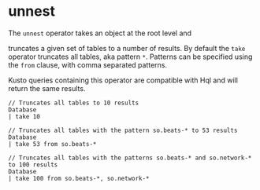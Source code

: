 # unnest
The `unnest` operator takes an object at the root level and 

 truncates a given set of tables to a number of results.
By default the `take` operator truncates all tables, aka pattern `*`.
Patterns can be specified using the `from` clause, with comma separated patterns.

Kusto queries containing this operator are compatible with Hql and will return the same results.

```
// Truncates all tables to 10 results
Database
| take 10

// Truncates all tables with the pattern so.beats-* to 53 results
Database
| take 53 from so.beats-*

// Truncates all tables with the patterns so.beats-* and so.network-* to 100 results
Database
| take 100 from so.beats-*, so.network-*
```
